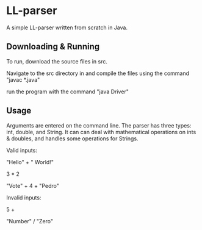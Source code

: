 # LL-parser

A simple LL-parser written from scratch in Java. 

## Downloading & Running

To run, download the source files in src. 

Navigate to the src directory in and compile the files using the command "javac *.java" 

run the program with the command "java Driver" 

## Usage

Arguments are entered on the command line. The parser has three types: int, double, and String. It can can deal with  mathematical operations on ints & doubles, and handles some operations for Strings. 

Valid inputs: 

"Hello" + " World!"

3 * 2

"Vote" + 4 + "Pedro"

Invalid inputs: 

5 +

"Number" / "Zero"
